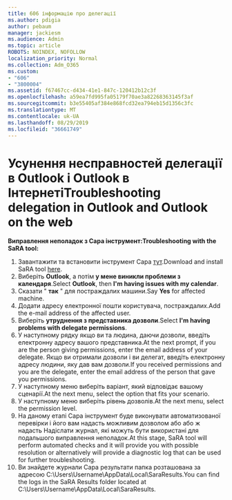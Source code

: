 ```yaml
---
title: 606 інформацію про делегації
ms.author: pdigia
author: pebaum
manager: jackiesm
ms.audience: Admin
ms.topic: article
ROBOTS: NOINDEX, NOFOLLOW
localization_priority: Normal
ms.collection: Adm_O365
ms.custom:
- "606"
- "3800004"
ms.assetid: f67467cc-d434-41e1-847c-120412b12c3f
ms.openlocfilehash: a59ea7fd995fa05179f70ae3a82268363145f3af
ms.sourcegitcommit: b3e55405af384e868fcd32ea794eb15d1356c3fc
ms.translationtype: MT
ms.contentlocale: uk-UA
ms.lasthandoff: 08/29/2019
ms.locfileid: "36661749"
---
```

# <a name="troubleshooting-delegation-in-outlook-and-outlook-on-the-web"></a><span data-ttu-id="a1e1d-102">Усунення несправностей делегації в Outlook і Outlook в Інтернеті</span><span class="sxs-lookup"><span data-stu-id="a1e1d-102">Troubleshooting delegation in Outlook and Outlook on the web</span></span>

<span data-ttu-id="a1e1d-103">**Виправлення неполадок з Сара інструмент:**</span><span class="sxs-lookup"><span data-stu-id="a1e1d-103">**Troubleshooting with the SaRA tool:**</span></span>

1. <span data-ttu-id="a1e1d-104">Завантажити та встановити інструмент Сара [тут](https://aka.ms/SaRA-SkypeForBusinessSignIn).</span><span class="sxs-lookup"><span data-stu-id="a1e1d-104">Download and install SaRA tool [here](https://aka.ms/SaRA-SkypeForBusinessSignIn).</span></span>
1. <span data-ttu-id="a1e1d-105">Виберіть **Outlook**, а потім **у мене виникли проблеми з календаря**.</span><span class="sxs-lookup"><span data-stu-id="a1e1d-105">Select **Outlook**, then **I'm having issues with my calendar**.</span></span>
1. <span data-ttu-id="a1e1d-106">Сказати " **так** " для постраждалих машини.</span><span class="sxs-lookup"><span data-stu-id="a1e1d-106">Say **Yes** for affected machine.</span></span>
1. <span data-ttu-id="a1e1d-107">Додати адресу електронної пошти користувача, постраждалих.</span><span class="sxs-lookup"><span data-stu-id="a1e1d-107">Add the e-mail address of the affected user.</span></span>
1. <span data-ttu-id="a1e1d-108">Виберіть **утруднення з представника дозволи**.</span><span class="sxs-lookup"><span data-stu-id="a1e1d-108">Select **I'm having problems with delegate permissions**.</span></span>
1. <span data-ttu-id="a1e1d-109">У наступному рядку якщо ви та людина, даючи дозволи, введіть електронну адресу вашого представника.</span><span class="sxs-lookup"><span data-stu-id="a1e1d-109">At the next prompt, if you are the person giving permissions, enter the email address of your delegate.</span></span> <span data-ttu-id="a1e1d-110">Якщо ви отримали дозволи і ви делегат, введіть електронну адресу людини, яку дав вам дозволи.</span><span class="sxs-lookup"><span data-stu-id="a1e1d-110">If you received permissions and you are the delegate, enter the email address of the person that gave you permissions.</span></span>
1. <span data-ttu-id="a1e1d-111">У наступному меню виберіть варіант, який відповідає вашому сценарії.</span><span class="sxs-lookup"><span data-stu-id="a1e1d-111">At the next menu, select the option that fits your scenario.</span></span>
1. <span data-ttu-id="a1e1d-112">У наступному меню виберіть рівень дозволів.</span><span class="sxs-lookup"><span data-stu-id="a1e1d-112">At the next menu, select the permission level.</span></span>
1. <span data-ttu-id="a1e1d-113">На даному етапі Сара інструмент буде виконувати автоматизованої перевірки і його вам надасть можливим дозволом або або ж надасть Надіcлати журнал, які можуть бути використані для подальшого виправлення неполадок.</span><span class="sxs-lookup"><span data-stu-id="a1e1d-113">At this stage, SaRA tool will perform automated checks and it will provide you with possible resolution or alternatively will provide a diagnostic log that can be used for further troubleshooting.</span></span>
1. <span data-ttu-id="a1e1d-114">Ви знайдете журнали Сара результати папка розташована за адресою C:\Users\Username\AppData\Local\SaraResults.</span><span class="sxs-lookup"><span data-stu-id="a1e1d-114">You can find the logs in the SaRA Results folder located at C:\Users\Username\AppData\Local\SaraResults.</span></span>
